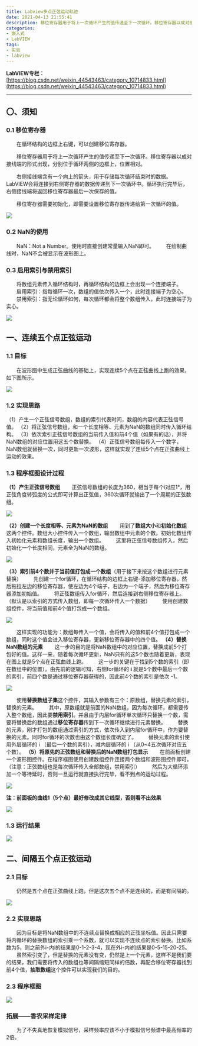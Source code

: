 ```yaml
---
title: Labview多点正弦运动轨迹
date: 2021-04-13 21:55:41
description: 移位寄存器用于将上一次循环产生的值传递至下一次循环。移位寄存器以成对接线端的形式出现，分别位于循环两侧的边框上，位置相对。移位寄存器需要初始化，即需要设置移位寄存器传递给第一次循环的值。
categories:
- 嵌入式
- LabVIEW
tags:
- 实验
- labview
---
```


**LabVIEW专栏：**[https://blog.csdn.net/weixin_44543463/category_10714833.html](https://blog.csdn.net/weixin_44543463/category_10714833.html)

---
## 〇、须知
### 0.1 移位寄存器
&emsp;&emsp;在循环结构的边框上右键，可以创建移位寄存器。

&emsp;&emsp;移位寄存器用于将上一次循环产生的值传递至下一次循环。移位寄存器以成对接线端的形式出现，分别位于循环两侧的边框上，位置相对。

&emsp;&emsp;右侧接线端含有一个向上的箭头，用于存储每次循环结束时的数据。LabVIEW会将连接到右侧寄存器的数据传递到下一次循环中。循环执行完毕后，右侧接线端将返回移位寄存器最后一次保存的值。

&emsp;&emsp;移位寄存器需要初始化，即需要设置移位寄存器传递给第一次循环的值。

![](https://gitee.com/huffiema/pictures/raw/master/image/202112231741015-labview-sine-1.png)



### 0.2 NaN的使用
&emsp;&emsp;NaN：Not a Number。使用时直接创建常量输入NaN即可。
&emsp;&emsp;在绘制曲线时，NaN不会被显示在波形图上。

### 0.3 启用索引与禁用索引
&emsp;&emsp;将数组元素传入循环结构时，再循环结构的边框上会出现一个连接端子。
&emsp;&emsp;启用索引：指每循环一次，数组的值依次传入一个，此时连接端子为空心。
&emsp;&emsp;禁用索引：指无论循环如何，每次循环都会将整个数组传入，此时连接端子为实心。

![](https://gitee.com/huffiema/pictures/raw/master/image/202112231741147-labview-sine-2.png)



## 一、连续五个点正弦运动
### 1.1 目标
&emsp;&emsp;在波形图中生成正弦曲线的基础上，实现连续5个点在正弦曲线上跑的效果，如下图所示。

![](https://gitee.com/huffiema/pictures/raw/master/image/202112231742682-labview-sine-3.png)



### 1.2 实现思路
（1）产生一个正弦信号数组，数组的索引代表时间，数组的内容代表正弦信号值。
（2）将正弦信号数组，和一个长度相等、元素为NaN的数组同时传入循环结构。
（3）依次索引正弦信号数组的当前传入值和前4个值（如果有的话），并将NaN数组的对应位置用这五个数替换。
（4）正弦信号数组每传入一个数字，NaN数组就替换一次，同时更新一次波形，这样就实现了连续5个点在正弦曲线上运动的效果。
### 1.3 程序框图设计过程
**（1）产生正弦信号数组**
&emsp;&emsp;正弦信号数组的长度为360，相当于每个i对应1°，用正弦角度转弧度的公式即可计算出正弦值，360次循环就输出了一个周期的正弦数组。

![](https://gitee.com/huffiema/pictures/raw/master/image/202112231742223-labview-sine-4.png)



**（2）创建一个长度相等、元素为NaN的数组**
&emsp;&emsp;用到了**数组大小**和**初始化数组**这两个控件。数组大小控件传入一个数组，输出数组中元素的个数。初始化数组传入初始化元素和数组长度，输出一个数组。
&emsp;&emsp;这里将正弦信号数组传入，然后初始化一个长度相同，元素全为NaN的数组。

![](https://gitee.com/huffiema/pictures/raw/master/image/202112231742973-labview-sine-5.png)



**（3）索引前4个数并于当前值打包成一个数组**（用于接下来按这个数组进行元素替换）
&emsp;&emsp;先创建一个for循环，在循环结构的边框上右键-添加移位寄存器，然后拖拉左边的移位寄存器，使左边为4个端子，右边为一个端子，然后为移位寄存器添加初始值。
&emsp;&emsp;将正弦数组传入for循环，然后连接到右侧移位寄存器上。（默认是以索引的方式传入数组，即每一次循环传入一个数据）
&emsp;&emsp;使用创建数组控件，将当前值和前4个值打包成一个数组。

![](https://gitee.com/huffiema/pictures/raw/master/image/202112231743979-labview-sine-6.png)



&emsp;&emsp;这样实现的功能为：数组每传入一个值，会将传入的值和前4个值打包成一个数组，同时这个值会进入移位寄存器，更新移位寄存器中的四个值。
**（4）替换NaN数组的元素**
&emsp;&emsp;这一步的目的是将NaN数组中的对应位置，替换成前5个打包好的值。这样一来，随着每次循环更新，NaN只有的这5个数也随着更新，表现在图上就是5个点在正弦曲线上跑。
&emsp;&emsp;这一步的关键在于找到5个数的索引（即在数组中的位置）。由先前的逻辑可知，右侧for循环的 **i** 就是5个数中最后一个数的索引，前四个数是通过移位寄存器获得的，因此前4个数的索引是依次 -1。

![](https://gitee.com/huffiema/pictures/raw/master/image/202112231743676-labview-sine-7.png)



&emsp;&emsp;使用**替换数组子集**这个控件，其输入参数有三个：原数组，替换元素的索引，替换的元素。
&emsp;&emsp;其中，原数组就是前面的NaN数组，因为每次循环，都需要传入整个数组，因此要**禁用索引**。并且由于内层for循环单次循环只替换一个数，需要将替换后的数组通过**移位寄存器**传到下一次循环继续进行元素替换。
&emsp;&emsp;替换的元素，刚才打包的数组通过索引的方式，依次传入到内层for循环中，作为要替换的元素。同时for循环的次数也由这个数组长度确定了。
&emsp;&emsp;替换元素的索引使用外层循环的 i （最后一个数的索引），减内层循环的 i （从0~4五次循环对应五个数）。
**（5）将原先的正弦数组和替换后的NaN数组打包显示**
&emsp;&emsp;在前面板创建一个波形图控件。在程序框图使用创建数组控件连接两个数组和波形图控件即可。（注意：正弦数组也是每次循环传入全部数组，禁用索引）
&emsp;&emsp;然后为大循环添加一个等待延时，否则一旦运行就直接执行完毕，看不到点的运动过程。

![](https://gitee.com/huffiema/pictures/raw/master/image/202112231744293-labview-sine-8.png)



**注：前面板的曲线1（5个点）最好修改成其它线型，否则看不出效果**

![](https://gitee.com/huffiema/pictures/raw/master/image/202112231744517-labview-sine-9.png)



### 1.3 运行结果
![](https://gitee.com/huffiema/pictures/raw/master/image/202112231744382-labview-sine-10.png)



## 二、间隔五个点正弦运动
### 2.1 目标
&emsp;&emsp;仍然是五个点在正弦曲线上跑，但是这次五个点不是连续的，而是有间隔的。

![](https://gitee.com/huffiema/pictures/raw/master/image/202112231744824-labview-sine-11.png)



### 2.2 实现思路
&emsp;&emsp;因为目标是将NaN数组中的不连续点替换成相应的正弦坐标值。因此只需要将内循环的替换数组的索引乘一个系数，就可以实现不连续点的索引替换。比如系数为5，则之前外i-内i的结果是0-1-2-3-4，现在外i-内i的结果是0-5-15-20-25。
&emsp;&emsp;虽然索引变了，但是替换的元素没有变，仍然是上一个元素，这样不是我们要的结果，我们需要将传入的数组也等间隔缩短同样的倍数，再配合移位寄存器找到前4个值，**抽取数组**这个控件可以实现我们的目的。
### 2.3 程序框图
![](https://gitee.com/huffiema/pictures/raw/master/image/202112231745651-labview-sine-12.png)
### 拓展——香农采样定律
&emsp;&emsp;为了不失真地恢复模拟信号，采样频率应该不小于模拟信号频谱中最高频率的2倍。